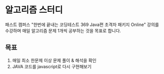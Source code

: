 # 알고리즘 스터디

패스트 캠퍼스 "한번에 끝내는 코딩테스트 369 Java편 초격차 패키지 Online" 강의를 수강하며 매일 알고리즘 문제 1개씩 공부하는 것을 목표로 합니다.

## 목표

1. 매일 최소 한문제 이상 문제 풀이 & 해석을 확인
2. JAVA 코드를 javascript로 다시 구현해보기

